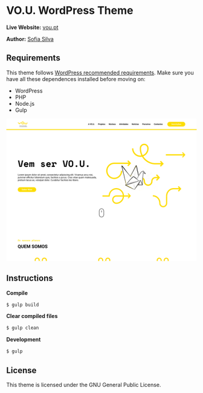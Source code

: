 # VO.U. WordPress Theme

**Live Website:** [vou.pt](http://vou.pt)

**Author:** [Sofia Silva](https://github.com/literallysofia)

## Requirements

This theme follows [WordPress recommended requirements](https://wordpress.org/about/requirements/). Make sure you have all these dependences installed before moving on:

* WordPress
* PHP
* Node.js
* Gulp

![Overview](https://github.com/literallysofia/vou-wordpress/blob/master/screenshot.png)

## Instructions

**Compile**
```bash
$ gulp build
```

**Clear compiled files**
```bash
$ gulp clean
```

**Development**

```bash
$ gulp
```

## License
This theme is licensed under the GNU General Public License.
